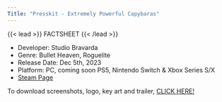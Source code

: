 ```yaml
---
Title: "Presskit - Extremely Powerful Capybaras"
---
```

{{< lead >}}
FACTSHEET
{{< /lead >}}
- Developer: Studio Bravarda
- Genre: Bullet Heaven, Roguelite
- Release Date: Dec 5th, 2023
- Platform: PC, coming soon PS5, Nintendo Switch & Xbox Series S/X
- [Steam Page](https://store.steampowered.com/app/2089980/Extremely_Powerful_Capybaras/)


To download screenshots, logo, key art and trailer, [CLICK HERE!](https://drive.google.com/drive/u/0/folders/1XKcLuyB4IGPlmPBmJm3ymEn15XDCS2jK)